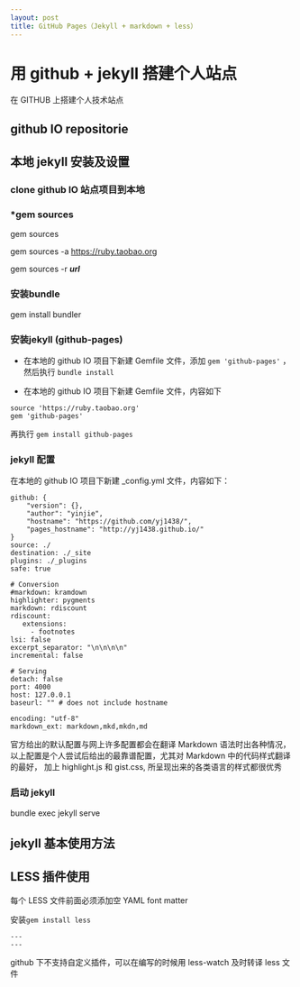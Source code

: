 ```yaml
---
layout: post
title: GitHub Pages（Jekyll + markdown + less）
---
```


# 用 github + jekyll 搭建个人站点

> 
在 GITHUB 上搭建个人技术站点

## github IO repositorie

## 本地 jekyll 安装及设置

### clone github IO 站点项目到本地

### *gem sources

gem sources 

gem sources -a https://ruby.taobao.org

gem sources -r ___url___

### 安装bundle

gem install bundler

### 安装jekyll (github-pages)

* 在本地的 github IO 项目下新建 Gemfile 文件，添加 `gem 'github-pages'` ，然后执行 `bundle install`

* 在本地的 github IO 项目下新建 Gemfile 文件，内容如下

```
source 'https://ruby.taobao.org'
gem 'github-pages'
```

再执行 `gem install github-pages`

### jekyll 配置

在本地的 github IO 项目下新建 _config.yml 文件，内容如下：

```
github: {
    "version": {},
    "author": "yinjie",
    "hostname": "https://github.com/yj1438/",
    "pages_hostname": "http://yj1438.github.io/"
}
source: ./
destination: ./_site
plugins: ./_plugins
safe: true

# Conversion
#markdown: kramdown
highlighter: pygments
markdown: rdiscount
rdiscount:
   extensions:
     - footnotes
lsi: false
excerpt_separator: "\n\n\n\n"
incremental: false

# Serving
detach: false
port: 4000
host: 127.0.0.1
baseurl: "" # does not include hostname

encoding: "utf-8"
markdown_ext: markdown,mkd,mkdn,md

```

官方给出的默认配置与网上许多配置都会在翻译 Markdown 语法时出各种情况，
以上配置是个人尝试后给出的最靠谱配置，尤其对 Markdown 中的代码样式翻译的最好，
加上 highlight.js 和 gist.css, 所呈现出来的各类语言的样式都很优秀

### 启动 jekyll

bundle exec jekyll serve

## jekyll 基本使用方法

## LESS 插件使用

每个 LESS 文件前面必须添加空 YAML font matter 

安装`gem install less`

```
---
---
```

github 下不支持自定义插件，可以在编写的时候用 less-watch 及时转译 less 文件


## 